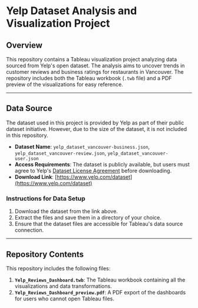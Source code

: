 # Yelp Dataset Analysis and Visualization Project

## Overview

This repository contains a Tableau visualization project analyzing data sourced from Yelp's open dataset. The analysis aims to uncover trends in customer reviews and business ratings for restaurants in Vancouver. The repository includes both the Tableau workbook (`.twb` file) and a PDF preview of the visualizations for easy reference.

---

## Data Source

The dataset used in this project is provided by Yelp as part of their public dataset initiative. However, due to the size of the dataset, it is not included in this repository.  

- **Dataset Name**: `yelp_dataset_vancouver-business.json`, `yelp_dataset_vancouver-review.json`, `yelp_dataset_vancouver-user.json`
- **Access Requirements**: The dataset is publicly available, but users must agree to Yelp's [Dataset License Agreement](https://www.yelp.com/dataset/terms) before downloading.
- **Download Link**: [https://www.yelp.com/dataset](https://www.yelp.com/dataset)

### Instructions for Data Setup
1. Download the dataset from the link above.
2. Extract the files and save them in a directory of your choice.
3. Ensure that the dataset files are accessible for Tableau's data source connection.

---

## Repository Contents

This repository includes the following files:  
1. **`Yelp_Reviews_Dashboard.twb`**: The Tableau workbook containing all the visualizations and data transformations.  
2. **`Yelp_Reviews_Dashboard_preview.pdf`**: A PDF export of the dashboards for users who cannot open Tableau files.  
